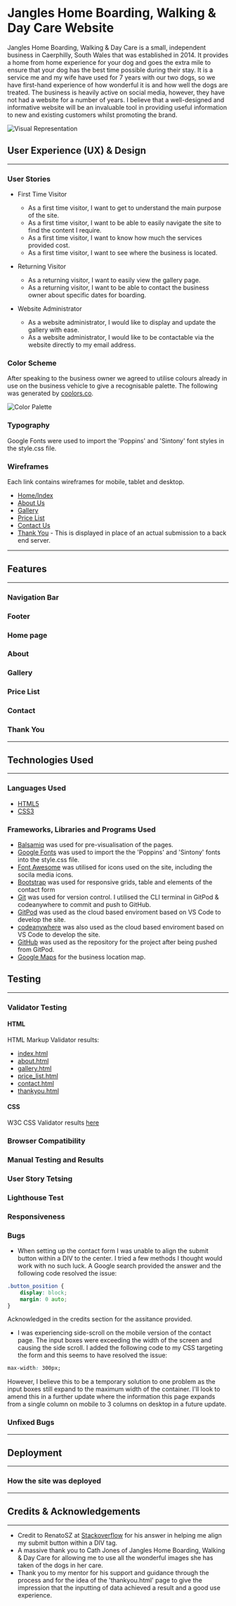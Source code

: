 # Jangles Home Boarding, Walking & Day Care Website
Jangles Home Boarding, Walking & Day Care is a small, independent business in Caerphilly, South Wales that was established in 2014. It provides a home from home experience for your dog and goes the extra mile to ensure that your dog has the best time possible during their stay. It is a service me and my wife have used for 7 years with our two dogs, so we have first-hand experience of how wonderful it is and how well the dogs are treated. The business is heavily active on social media, however, they have not had a website for a number of years. I believe that a well-designed and informative website will be an invaluable tool in providing useful information to new and existing customers whilst promoting the brand.

![Visual Representation](documentation/responsive_image.jpg)

## User Experience (UX) & Design
---
### User Stories
- First Time Visitor

   - As a first time visitor, I want to get to understand the main purpose of the site.
   - As a first time visitor, I want to be able to easily navigate the site to find the content I require.
   - As a first time visitor, I want to know how much the services provided cost.
   - As a first time visitor, I want to see where the business is located.


- Returning Visitor

   - As a returning visitor, I want to easily view the gallery page.
   - As a returning visitor, I want to be able to contact the business owner about specific dates for boarding.
   
   
- Website Administrator
   
   - As a website administrator, I would like to display and update the gallery with ease.
   - As a website administrator, I would like to be contactable via the website directly to my email address.

### Color Scheme
After speaking to the business owner we agreed to utilise colours already in use on the business vehicle to give a recognisable palette. The following was generated by [coolors.co](https://coolors.co/0f2554-a5551a-3f3f3f-ffffff).

![Color Palette](documentation/color_palette.png)
### Typography
Google Fonts were used to import the 'Poppins' and 'Sintony' font styles in the style.css file.

### Wireframes
Each link contains wireframes for mobile, tablet and desktop.
   - [Home/Index](documentation/index_home.png)
   - [About Us](documentation/about_us.png)
   - [Gallery](documentation/gallery.png)
   - [Price List](documentation/gallery.png)
   - [Contact Us](documentation/gallery.png)
   - [Thank You](documentation/thank_you.png) - This is displayed in place of an actual submission to a back end server.

---
## Features
---
### Navigation Bar
### Footer
### Home page
### About
### Gallery
### Price List
### Contact
### Thank You
---
## Technologies Used
---
### Languages Used
- [HTML5](https://en.wikipedia.org/wiki/HTML5)
- [CSS3](https://en.wikipedia.org/wiki/Cascading_Style_Sheets)

### Frameworks, Libraries and Programs Used
- [Balsamiq](https://balsamiq.com/) was used for pre-visualisation of the pages.
- [Google Fonts](https://fonts.google.com/) was used to import the the 'Poppins' and 'Sintony' fonts into the style.css file.
- [Font Awesome](https://fontawesome.com/) was utilised for icons used on the site, including the socila media icons.
- [Bootstrap]() was used for responsive grids, table and elements of the contact form
- [Git](https://git-scm.com/) was used for version control. I utilised the CLI terminal in GitPod & codeanywhere to commit and push to GitHub.
- [GitPod](https://gitpod.io) was used as the cloud based enviroment based on VS Code to develop the site.
- [codeanywhere](https://www.codeanywhere.com) was also used as the cloud based enviroment based on VS Code to develop the site.
- [GitHub](https://github.com/) was used as the repository for the project after being pushed from GitPod.
- [Google Maps](https://www.google.com/maps) for the business location map.

## Testing
---
### Validator Testing
#### HTML
HTML Markup Validator results:
- [index.html](https://validator.w3.org/nu/?doc=https%3A%2F%2Fahendley84.github.io%2Fjangles-home-boarding%2Findex.html)
- [about.html](https://validator.w3.org/nu/?doc=https%3A%2F%2Fahendley84.github.io%2Fjangles-home-boarding%2Fabout.html)
- [gallery.html](https://validator.w3.org/nu/?doc=https%3A%2F%2Fahendley84.github.io%2Fjangles-home-boarding%2Fgallery.html)
- [price_list.html](https://validator.w3.org/nu/?doc=https%3A%2F%2Fahendley84.github.io%2Fjangles-home-boarding%2Fprice_list.html)
- [contact.html](https://validator.w3.org/nu/?doc=https%3A%2F%2Fahendley84.github.io%2Fjangles-home-boarding%2Fcontact.html)
- [thankyou.html](https://validator.w3.org/nu/?doc=https%3A%2F%2Fahendley84.github.io%2Fjangles-home-boarding%2Fthankyou.html)

#### CSS
W3C CSS Validator results [here](https://jigsaw.w3.org/css-validator/validator?uri=https%3A%2F%2Fahendley84.github.io%2Fjangles-home-boarding%2Fassets%2Fcss%2Fstyle.css&profile=css3svg&usermedium=all&warning=1&vextwarning=&lang=en#warnings)
### Browser Compatibility
### Manual Testing and Results
### User Story Tetsing
### Lighthouse Test
### Responsiveness
### Bugs
- When setting up the contact form I was unable to align the submit button within a DIV to the center. I tried a few methods I thought would work with no such luck. A Google search provided the answer and the following code resolved the issue:
```css
.button_position {
    display: block;
    margin: 0 auto;
}
```
Acknowledged in the credits section for the assitance provided.

- I was experiencing side-scroll on the mobile version of the contact page. The input boxes were exceeding the width of the screen and causing the side scroll.  I added the following code to my CSS targeting the form and this seems to have resolved the issue:
```css
max-width: 300px;
```
However, I believe this to be a temporary solution to one problem as the input boxes still expand to the maximum width of the container. I'll look to amend this in a further update where the information this page expands from a single column on mobile to 3 columns on desktop in a future update.

### Unfixed Bugs
---
## Deployment
---
### How the site was deployed
---
## Credits & Acknowledgements
---
- Credit to RenatoSZ at [Stackoverflow](https://stackoverflow.com/questions/7560832/how-to-center-a-button-within-a-div) for his answer in helping me align my submit button within a DIV tag.
- A massive thank you to Cath Jones of Jangles Home Boarding, Walking & Day Care for allowing me to use all the wonderful images she has taken of the dogs in her care.
- Thank you to my mentor for his support and guidance through the process and for the idea of the 'thankyou.html' page to give the impression that the inputting of data achieved a result and a good use experience.